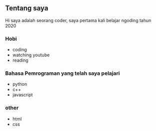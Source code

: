 ## Tentang saya

Hi saya adalah seorang coder, saya pertama kali belajar ngoding tahun 2020

### Hobi
- coding
- watching youtube
- reading

### Bahasa Pemrograman yang telah saya pelajari
- python
- c++
- javascript

### other
- html
- css

